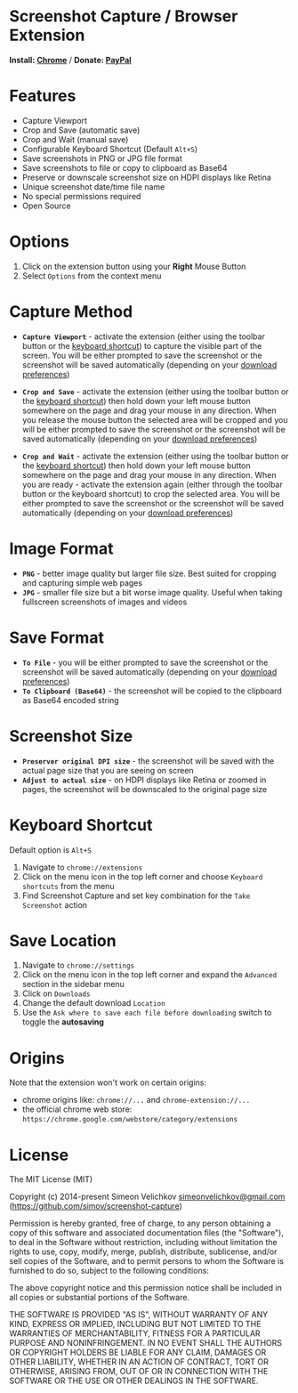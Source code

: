 
# Screenshot Capture / Browser Extension


**Install: [Chrome]** / **Donate: [PayPal]**


# Features

- Capture Viewport
- Crop and Save (automatic save)
- Crop and Wait (manual save)
- Configurable Keyboard Shortcut (Default `Alt+S`)
- Save screenshots in PNG or JPG file format
- Save screenshots to file or copy to clipboard as Base64
- Preserve or downscale screenshot size on HDPI displays like Retina
- Unique screenshot date/time file name
- No special permissions required
- Open Source


# Options

1. Click on the extension button using your **Right** Mouse Button
2. Select `Options` from the context menu


# Capture Method

- **`Capture Viewport`** - activate the extension (either using the toolbar button or the [keyboard shortcut](#keyboard-shortcut)) to capture the visible part of the screen. You will be either prompted to save the screenshot or the screenshot will be saved automatically (depending on your [download preferences](#save-location))

- **`Crop and Save`** - activate the extension (either using the toolbar button or the [keyboard shortcut](#keyboard-shortcut)) then hold down your left mouse button somewhere on the page and drag your mouse in any direction. When you release the mouse button the selected area will be cropped and you will be either prompted to save the screenshot or the screenshot will be saved automatically (depending on your [download preferences](#save-location))

- **`Crop and Wait`** - activate the extension (either using the toolbar button or the [keyboard shortcut](#keyboard-shortcut)) then hold down your left mouse button somewhere on the page and drag your mouse in any direction. When you are ready - activate the extension again (either through the toolbar button or the keyboard shortcut) to crop the selected area. You will be either prompted to save the screenshot or the screenshot will be saved automatically (depending on your [download preferences](#save-location))


# Image Format

- **`PNG`** - better image quality but larger file size. Best suited for cropping and capturing simple web pages
- **`JPG`** - smaller file size but a bit worse image quality. Useful when taking fullscreen screenshots of images and videos


# Save Format

- **`To File`** - you will be either prompted to save the screenshot or the screenshot will be saved automatically (depending on your [download preferences](#save-location))
- **`To Clipboard (Base64)`** - the screenshot will be copied to the clipboard as Base64 encoded string


# Screenshot Size

- **`Preserver original DPI size`** - the screenshot will be saved with the actual page size that you are seeing on screen
- **`Adjust to actual size`** - on HDPI displays like Retina or zoomed in pages, the screenshot will be downscaled to the original page size


# Keyboard Shortcut

Default option is `Alt+S`

1. Navigate to `chrome://extensions`
2. Click on the menu icon in the top left corner and choose `Keyboard shortcuts` from the menu
3. Find Screenshot Capture and set key combination for the `Take Screenshot` action


# Save Location

1. Navigate to `chrome://settings`
2. Click on the menu icon in the top left corner and expand the `Advanced` section in the sidebar menu
3. Click on `Downloads`
4. Change the default download `Location`
5. Use the `Ask where to save each file before downloading` switch to toggle the **autosaving**


# Origins

Note that the extension won't work on certain origins:

- chrome origins like: `chrome://...` and `chrome-extension://...`
- the official chrome web store: `https://chrome.google.com/webstore/category/extensions`


# License

The MIT License (MIT)

Copyright (c) 2014-present Simeon Velichkov <simeonvelichkov@gmail.com> (https://github.com/simov/screenshot-capture)

Permission is hereby granted, free of charge, to any person obtaining a copy
of this software and associated documentation files (the "Software"), to deal
in the Software without restriction, including without limitation the rights
to use, copy, modify, merge, publish, distribute, sublicense, and/or sell
copies of the Software, and to permit persons to whom the Software is
furnished to do so, subject to the following conditions:

The above copyright notice and this permission notice shall be included in all
copies or substantial portions of the Software.

THE SOFTWARE IS PROVIDED "AS IS", WITHOUT WARRANTY OF ANY KIND, EXPRESS OR
IMPLIED, INCLUDING BUT NOT LIMITED TO THE WARRANTIES OF MERCHANTABILITY,
FITNESS FOR A PARTICULAR PURPOSE AND NONINFRINGEMENT. IN NO EVENT SHALL THE
AUTHORS OR COPYRIGHT HOLDERS BE LIABLE FOR ANY CLAIM, DAMAGES OR OTHER
LIABILITY, WHETHER IN AN ACTION OF CONTRACT, TORT OR OTHERWISE, ARISING FROM,
OUT OF OR IN CONNECTION WITH THE SOFTWARE OR THE USE OR OTHER DEALINGS IN THE
SOFTWARE.


  [chrome]: https://chrome.google.com/webstore/detail/screenshot-capture/giabbpobpebjfegnpcclkocepcgockkc
  [paypal]: https://www.paypal.me/simeonvelichkov
